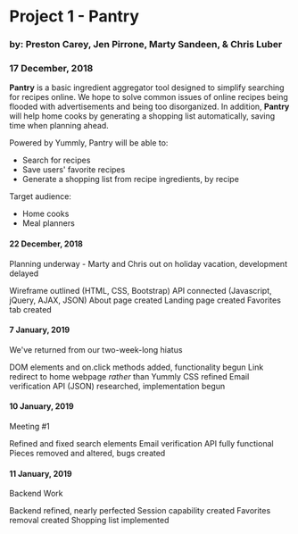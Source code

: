 # Project 1 - Pantry
### by: Preston Carey, Jen Pirrone, Marty Sandeen, & Chris Luber
### 17 December, 2018
**Pantry** is a basic ingredient aggregator tool designed to simplify searching for recipes online.
We hope to solve common issues of online recipes being flooded with advertisements and being too disorganized. In addition, **Pantry** will help home cooks by generating a shopping list automatically, saving time when planning ahead.

Powered by Yummly, Pantry will be able to:
* Search for recipes
* Save users' favorite recipes
* Generate a shopping list from recipe ingredients, by recipe

Target audience:
* Home cooks
* Meal planners


#### 22 December, 2018
Planning underway - Marty and Chris out on holiday vacation, development delayed

Wireframe outlined (HTML, CSS, Bootstrap)
API connected (Javascript, jQuery, AJAX, JSON)
About page created
Landing page created
Favorites tab created


#### 7 January, 2019
We've returned from our two-week-long hiatus

DOM elements and on.click methods added, functionality begun
Link redirect to home webpage *rather* than Yummly
CSS refined
Email verification API (JSON) researched, implementation begun

#### 10 January, 2019
Meeting #1

Refined and fixed search elements
Email verification API fully functional
Pieces removed and altered, bugs created

#### 11 January, 2019
Backend Work

Backend refined, nearly perfected
Session capability created
Favorites removal created
Shopping list implemented